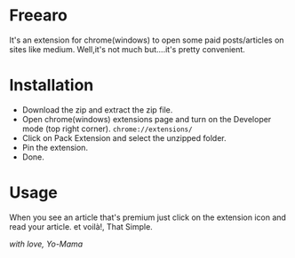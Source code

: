 # Freearo

It's an extension for chrome(windows) to open some paid posts/articles on sites like medium.
Well,it's not much but....it's pretty convenient.

# Installation
- Download the zip and extract the zip file.
- Open chrome(windows) extensions page and turn on the Developer mode (top right corner).
```chrome://extensions/```
- Click on Pack Extension and select the unzipped folder.
- Pin the extension.
- Done.

# Usage

When you see an article that's premium just click on the extension icon and read your article. 
et voilà!, That Simple.

_with love,_
_Yo-Mama_